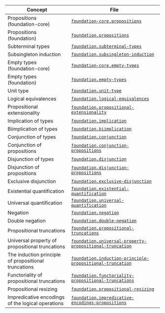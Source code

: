 | Concept                                              | File                                                                                                                    |
| ---------------------------------------------------- | ----------------------------------------------------------------------------------------------------------------------- |
| Propositions (foundation-core)                       | [`foundation-core.propositions`](foundation-core.propositions.md)                                                       |
| Propositions (foundation)                            | [`foundation.propositions`](foundation.propositions.md)                                                                 |
| Subterminal types                                    | [`foundation.subterminal-types`](foundation.subterminal-types.md)                                                       |
| Subsingleton induction                               | [`foundation.subsingleton-induction`](foundation.subsingleton-induction.md)                                             |
| Empty types (foundation-core)                        | [`foundation-core.empty-types`](foundation-core.empty-types.md)                                                         |
| Empty types (foundation)                             | [`foundation.empty-types`](foundation.empty-types.md)                                                                   |
| Unit type                                            | [`foundation.unit-type`](foundation.unit-type.md)                                                                       |
| Logical equivalences                                 | [`foundation.logical-equivalences`](foundation.logical-equivalences.md)                                                 |
| Propositional extensionality                         | [`foundation.propositional-extensionality`](foundation.propositional-extensionality.md)                                 |
| Implication of types                                 | [`foundation.implication`](foundation.implication.md)                                                                   |
| Biimplication of types                               | [`foundation.biimplication`](foundation.biimplication.md)                                                               |
| Conjunction of types                                 | [`foundation.conjunction`](foundation.conjunction.md)                                                                   |
| Conjunction of propositions                          | [`foundation.conjunction-propositions`](foundation.conjunction-propositions.md)                                         |
| Disjunction of types                                 | [`foundation.disjunction`](foundation.disjunction.md)                                                                   |
| Disjunction of propositions                          | [`foundation.disjunction-propositions`](foundation.disjunction-propositions.md)                                         |
| Exclusive disjunction                                | [`foundation.exclusive-disjunction`](foundation.exclusive-disjunction.md)                                               |
| Existential quantification                           | [`foundation.existential-quantification`](foundation.existential-quantification.md)                                     |
| Universal quantification                             | [`foundation.universal-quantification`](foundation.universal-quantification.md)                                         |
| Negation                                             | [`foundation.negation`](foundation.negation.md)                                                                         |
| Double negation                                      | [`foundation.double-negation`](foundation.double-negation.md)                                                           |
| Propositional truncations                            | [`foundation.propositional-truncations`](foundation.propositional-truncations.md)                                       |
| Universal property of propositional truncations      | [`foundation.universal-property-propositional-truncation`](foundation.universal-property-propositional-truncation.md)   |
| The induction principle of propositional truncations | [`foundation.induction-principle-propositional-truncation`](foundation.induction-principle-propositional-truncation.md) |
| Functoriality of propositional truncations           | [`foundation.functoriality-propositional-truncations`](foundation.functoriality-propositional-truncation.md)            |
| Propositional resizing                               | [`foundation.propositional-resizing`](foundation.propositional-resizing.md)                                             |
| Impredicative encodings of the logical operations    | [`foundation.impredicative-encodings-propositions`](foundation.impredicative-encodings-propositions.md)                 |
